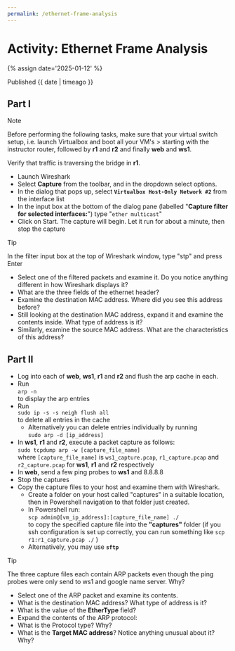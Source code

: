 ```yaml
---
permalink: /ethernet-frame-analysis
---
```


# Activity: Ethernet Frame Analysis

{% assign date='2025-01-12' %}

Published {{ date | timeago }}

## Part I

> [!NOTE]
> Before performing the following tasks, make sure that your virtual switch setup, i.e. launch Virtualbox and boot all your VM's > starting with the instructor router, followed by **r1** and **r2** and finally **web** and **ws1**.
>
> Verify that traffic is traversing the bridge in **r1**.

- Launch Wireshark
- Select **Capture** from the toolbar, and in the dropdown select options.
- In the dialog that pops up, select **`Virtualbox Host-Only Network #2`** from the interface list
- In the input box at the bottom of the dialog pane (labelled "**Capture filter for selected interfaces:**") type "`ether multicast`"
- Click on Start. The capture will begin. Let it run for about a minute, then stop the capture

> [!TIP]
> In the filter input box at the top of Wireshark window, type "stp" and press Enter
>
> - Select one of the filtered packets and examine it. Do you notice anything different in how Wireshark displays it?
> - What are the three fields of the ethernet header?
> - Examine the destination MAC address. Where did you see this address before?
> - Still looking at the destination MAC address, expand it and examine the contents inside. What type of address is it?
> - Similarly, examine the source MAC address. What are the characteristics of this address?
  
## Part II

- Log into each of **web**, **ws1**, **r1** and **r2** and flush the arp cache in each.
- Run <br /> `arp -n`  <br /> to display the arp entries
- Run <br /> `sudo ip -s -s neigh flush all` <br /> to delete all entries in the cache
  - Alternatively you can delete entries individually by running <br /> `sudo arp -d [ip_address]`
- In __ws1__, **r1** and **r2**, execute a packet capture as follows: <br /> `sudo tcpdump arp -w [capture_file_name]` <br /> where ``[capture_file_name]`` is `ws1_capture.pcap`, `r1_capture.pcap` and `r2_capture.pcap` for **ws1**, **r1** and **r2** respectively
- In __web__, send a few ping probes to __ws1__ and 8.8.8.8
- Stop the captures
- Copy the capture files to your host and examine them with Wireshark.
  - Create a folder on your host called "captures" in a suitable location, then in Powershell navigation to that folder just created.
  - In Powershell run: <br /> `scp admin@[vm_ip_address]:[capture_file_name] ./` <br /> to copy the specified capture file into the __"captures"__ folder (if you ssh configuration is set up correctly, you can run something like `scp r1:r1_capture.pcap ./` )
  - Alternatively, you may use __`sftp`__

> [!TIP]
> The three capture files each contain ARP packets even though the ping probes were only send to ws1 and google name server. Why?
>
> - Select one of the ARP packet and examine its contents.
> - What is the destination MAC address? What type of address is it?
> - What is the value of the __EtherType__ field?
> - Expand the contents of the ARP protocol:
> - What is the Protocol type? Why?
> - What is the __Target MAC address__? Notice anything unusual about it? Why?
